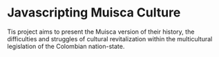 # Javascripting Muisca Culture

Tis project aims to present the Muisca version of their history, the difficulties and struggles of cultural revitalization within the multicultural legislation of the Colombian nation-state.
